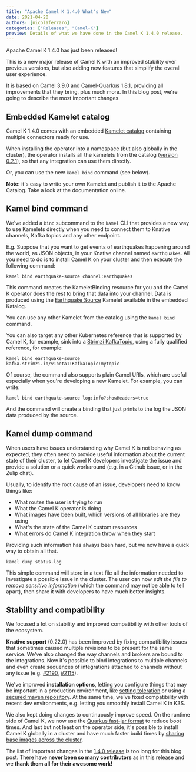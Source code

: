 ```yaml
---
title: "Apache Camel K 1.4.0 What's New"
date: 2021-04-20
authors: [nicolaferraro]
categories: ["Releases", "Camel-K"]
preview: Details of what we have done in the Camel K 1.4.0 release.
---
```


Apache Camel K 1.4.0 has just been released!

This is a new major release of Camel K with an improved stability over previous versions, but also adding new features
that simplify the overall user experience.

It is based on Camel 3.9.0 and Camel-Quarkus 1.8.1, providing all improvements that they bring, plus much more. In this blog post, we're going to describe the most important changes.

## Embedded Kamelet catalog

Camel K 1.4.0 comes with an embedded [Kamelet catalog](/camel-kamelets/next/) containing multiple connectors ready for use.

When installing the operator into a namespace (but also globally in the cluster), the operator installs all the kamelets from the catalog ([version 0.2.1](https://github.com/apache/camel-kamelets/tree/v0.2.1)), so that any integration can use them directly.

Or, you can use the new `kamel bind` command (see below).

**Note:** it's easy to write your own Kamelet and publish it to the Apache Catalog. Take a look at the documentation online.

## Kamel bind command

We've added a `bind` subcommand to the  `kamel` CLI that provides a new way to use Kamelets directly when you need to connect them to Knative channels, Kafka topics and any other endpoint.

E.g. Suppose that you want to get events of earthquakes happening around the world, as JSON objects, in your Knative channel named `earthquakes`. All you need to do is to install Camel K on your cluster and then execute the following command:

```
kamel bind earthquake-source channel:earthquakes
```

This command creates the KameletBinding resource for you and the Camel K operator does the rest to bring that data into your channel.
Data is produced using the [Earthquake Source](/camel-kamelets/next/earthquake-source.html) Kamelet available in the embedded Katalog.

You can use any other Kamelet from the catalog using the `kamel bind` command.

You can also target any other Kubernetes reference that is supported by Camel K, for example, sink into a [Strimzi KafkaTopic](https://strimzi.io/), using a fully qualified reference, for example:

```
kamel bind earthquake-source kafka.strimzi.io/v1beta1:KafkaTopic:mytopic
```

Of course, the command also supports plain Camel URIs, which are useful especially when you're developing a new Kamelet. For example, you can write:

```
kamel bind earthquake-source log:info?showHeaders=true
```

And the command will create a binding that just prints to the log the JSON data produced by the source.

## Kamel dump command

When users have issues understanding why Camel K is not behaving as expected, they often need to provide useful information
about the current state of their cluster, to let Camel K developers investigate the issue and provide a solution or a quick workaround (e.g. in a Github issue, or in the Zulip chat).

Usually, to identify the root cause of an issue, developers need to know things like:

- What routes the user is trying to run
- What the Camel K operator is doing
- What images have been built, which versions of all libraries are they using
- What's the state of the Camel K custom resources
- What errors do Camel K integration throw when they start

Providing such information has always been hard, but we now have a quick way to obtain all that.

```
kamel dump status.log
```

This simple command will store in a text file all the information needed to investigate a possible issue in the cluster.
The user can now *edit the file to remove sensitive information* (which the command may not be able to tell apart), then
share it with developers to have much better insights.

## Stability and compatibility

We focused a lot on stability and improved compatibility with other tools of the ecosystem.

**Knative support** (0.22.0) has been improved by fixing compatibility issues that sometimes caused multiple revisions
to be present for the same service. We've also changed the way channels and brokers are bound to the integrations. Now it's possible
to bind integrations to multiple channels and even create sequences of integrations attached to channels without any issue (e.g. [#2190](https://github.com/apache/camel-k/pull/2190), [#2115](https://github.com/apache/camel-k/pull/2115)).

We've improved **installation options**, letting you configure things that may be important in a production environment, like [setting toleration](https://github.com/apache/camel-k/pull/2114) or using a [secured maven repository](https://github.com/apache/camel-k/pull/2180).
At the same time, we've fixed compatibility with recent dev environments, e.g. letting you smoothly install Camel K in K3S.

We also kept doing changes to continuously improve speed. On the runtime side of Camel K, we now use the [Quarkus fast-jar format](https://github.com/apache/camel-k/pull/1931) to reduce boot times. And last but not least on the operator side, it's possible to install Camel K globally in a cluster and have much faster build times by [sharing base images across the cluster](https://github.com/apache/camel-k/pull/2058).

The list of important changes in the [1.4.0 release](https://github.com/apache/camel-k/releases/tag/v1.4.0) is too long for this blog post. There have **never been so many contributors** as in this release and we **thank them all for their awesome work!**
